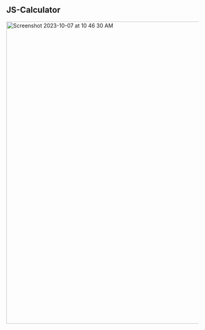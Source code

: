## JS-Calculator

<img width="791" alt="Screenshot 2023-10-07 at 10 46 30 AM" src="https://github.com/anniekang-dev/JS-Calculator/assets/137893369/6314ac05-bd21-41a2-8525-37f9e86856ef">
